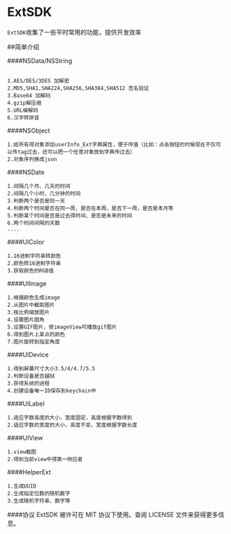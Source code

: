 ExtSDK
======

`ExtSDK`收集了一些平时常用的功能，提供开发效率


##简单介绍

####NSData/NSString
```

1.AES/DES/3DES 加解密
2.MD5,SHA1,SHA224,SHA256,SHA384,SHA512 签名验证
3.Base64 加解码
4.gzip解压缩
5.URL编解码
6.汉字转拼音

```
####NSObject
```
1.给所有得对象添加userInfo_Ext字典属性，便于传值（比如：点击按钮的时候现在不仅可以传tag过去，还可以把一个任意对象放到字典传过去）
2.对象序列换成json
```

####NSDate
```
1.间隔几个月、几天的时间
2.间隔几个小时、几分钟的时间
3.判断两个是否是同一天
4.判断两个时间是否在同一周，是否在本周，是否下一周，是否是本月等
5.判断某个时间是否是过去得时间、是否是未来的时间
6.两个时间间隔的天数
....
```

####UIColor
```
1.16进制字符串转颜色
2.颜色转16进制字符串
3.获取颜色的RGB值
```

####UIImage
```
1.根据颜色生成image
2.从图片中截取图片
3.按比例缩放图片
4.设置图片圆角
5.设置GIF图片，使imageView可播放gif图片
6.得到图片上某点的颜色
7.图片旋转到指定角度
```

####UIDevice
```
1.得到屏幕尺寸大小3.5/4/4.7/5.5
2.判断设备是否越狱
3.获得系统的进程
4.创建设备唯一ID保存到keychain中
```




####UILabel
```
1.适应字数高度的大小，宽度固定，高度根据字数得到
2.适应字数的宽度的大小，高度不变，宽度根据字数长度
```

####UIView
```
1.view截图
2.得到当前view中得第一响应者
```
####HelperExt
```
1.生成UUID
2.生成指定位数的随机数字
3.生成随机字符串、数字等
```

####协议
ExtSDK 被许可在 MIT 协议下使用。查阅 LICENSE 文件来获得更多信息。